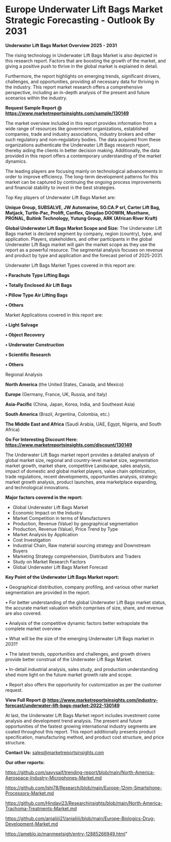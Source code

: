 # Europe Underwater Lift Bags Market Strategic Forecasting - Outlook By 2031

<Strong> Underwater Lift Bags Market Overview 2025 - 2031</strong>

The rising technology in Underwater Lift Bags Market is also depicted in this research report. Factors that are boosting the growth of the market, and giving a positive push to thrive in the global market is explained in detail.

Furthermore, the report highlights on emerging trends, significant drivers, challenges, and opportunities, providing all necessary data for thriving in the industry. This report market research offers a comprehensive perspective, including an in-depth analysis of the present and future scenarios within the industry.

<strong>Request Sample Report @ <a href=https://www.marketreportsinsights.com/sample/130149>https://www.marketreportsinsights.com/sample/130149</a></strong>

The market overview included in this report provides information from a wide range of resources like government organizations, established companies, trade and industry associations, industry brokers and other such regulatory and non-regulatory bodies. The data acquired from these organizations authenticate the Underwater Lift Bags research report, thereby aiding the clients in better decision making. Additionally, the data provided in this report offers a contemporary understanding of the market dynamics.

The leading players are focusing mainly on technological advancements in order to improve efficiency. The long-term development patterns for this market can be captured by continuing the ongoing process improvements and financial stability to invest in the best strategies.

Top Key players of Underwater Lift Bags Market are:

<strong>Unique Group, SUBSALVE, JW Automarine, SO.CA.P srl, Carter Lift Bag, Matjack, Turtle-Pac, Prolift, Canflex, Qingdao DOOWIN, Musthane, PRONAL, Buitink Technology, Yutung Group, ARK (African River Kraft)</strong>

<strong><b>Global Underwater Lift Bags Market Scope and Size:</b></strong>
The Underwater Lift Bags market is declared segment by company, region (country), type, and application. Players, stakeholders, and other participants in the global Underwater Lift Bags market will gain the market scope as they use the report as a powerful resource. The segmental analysis focuses on revenue and product by type and application and the forecast period of 2025-2031.

Underwater Lift Bags Market Types covered in this report are:

<strong>• Parachute Type Lifting Bags

• Totally Enclosed Air Lift Bags

• Pillow Type Air Lifting Bags

• Others</strong>

Market Applications covered in this report are:

<strong>• Light Salvage

• Object Recovery

• Underwater Construction

• Scientific Research

• Others</strong> 

Regional Analysis

<strong>North America</strong> (the United States, Canada, and Mexico)

<strong>Europe</strong> (Germany, France, UK, Russia, and Italy)

<strong>Asia-Pacific</strong> (China, Japan, Korea, India, and Southeast Asia)

<strong>South America</strong> (Brazil, Argentina, Colombia, etc.)

<strong>The Middle East and Africa</strong> (Saudi Arabia, UAE, Egypt, Nigeria, and South Africa)

<strong>Go For Interesting Discount Here: <a href=https://www.marketreportsinsights.com/discount/130149>https://www.marketreportsinsights.com/discount/130149</a></strong>

The Underwater Lift Bags market report provides a detailed analysis of global market size, regional and country-level market size, segmentation market growth, market share, competitive Landscape, sales analysis, impact of domestic and global market players, value chain optimization, trade regulations, recent developments, opportunities analysis, strategic market growth analysis, product launches, area marketplace expanding, and technological innovations.

<strong><b>Major factors covered in the report:</b></strong>
<ul>
  <li>Global Underwater Lift Bags Market </li>
  <li>Economic Impact on the Industry</li>
  <li>Market Competition in terms of Manufacturers</li>
  <li>Production, Revenue (Value) by geographical segmentation</li>
  <li>Production, Revenue (Value), Price Trend by Type</li>
  <li>Market Analysis by Application</li>
  <li>Cost Investigation</li>
  <li>Industrial Chain, Raw material sourcing strategy and Downstream Buyers</li>
  <li>Marketing Strategy comprehension, Distributors and Traders</li>
  <li>Study on Market Research Factors</li>
  <li>Global Underwater Lift Bags Market Forecast</li>
</ul>

<strong><b>Key Point of the Underwater Lift Bags Market report:</b></strong>

• Geographical distribution, company profiling, and various other market segmentation are provided in the report.

• For better understanding of the global Underwater Lift Bags market status, the accurate market valuation which comprises of size, share, and revenue are also covered.

• Analysis of the competitive dynamic factors better extrapolate the complete market overview

• What will be the size of the emerging Underwater Lift Bags market in 2031?

• The latest trends, opportunities and challenges, and growth drivers provide better construal of the Underwater Lift Bags Market.

• In-detail industrial analysis, sales study, and production understanding shed more light on the future market growth rate and scope.

• Report also offers the opportunity for customization as per the customer request.

<strong><b>View Full Report @ <a href=https://www.marketreportsinsights.com/industry-forecast/underwater-lift-bags-market-2022-130149>https://www.marketreportsinsights.com/industry-forecast/underwater-lift-bags-market-2022-130149</a></b></strong>


At last, the Underwater Lift Bags Market report includes investment come analysis and development trend analysis. The present and future opportunities of the fastest growing international industry segments are coated throughout this report. This report additionally presents product specification, manufacturing method, and product cost structure, and price structure.

<strong>Contact Us:</strong>
sales@marketreportsinsights.com

<strong>Our other reports:</strong>

<a href=https://github.com/sayysaif/trending-report/blob/main/North-America-Aerospace-Industry-Microphones-Market.md>https://github.com/sayysaif/trending-report/blob/main/North-America-Aerospace-Industry-Microphones-Market.md</a>

<a href=https://github.com/Ishi78/Research/blob/main/Europe-12nm-Smartphone-Processors-Market.md>https://github.com/Ishi78/Research/blob/main/Europe-12nm-Smartphone-Processors-Market.md</a>

<a href=https://github.com/Hindavi23/Researchinsights/blob/main/North-America-Trachoma-Treatments-Market.md>https://github.com/Hindavi23/Researchinsights/blob/main/North-America-Trachoma-Treatments-Market.md</a>

<a href=https://github.com/anjaliiii21/anjaliiii/blob/main/Europe-Biologics-Drug-Development-Market.md>https://github.com/anjaliiii21/anjaliiii/blob/main/Europe-Biologics-Drug-Development-Market.md</a>

<a href=https://ameblo.jp/manmeetsigh/entry-12885266949.html>https://ameblo.jp/manmeetsigh/entry-12885266949.html</a>"
